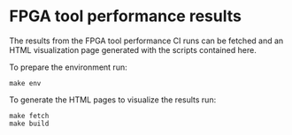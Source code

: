 FPGA tool performance results
=============================

The results from the FPGA tool performance CI runs can be fetched and an
HTML visualization page generated with the scripts contained here.

To prepare the environment run:

```
make env
```

To generate the HTML pages to visualize the results run:

```
make fetch
make build
```
